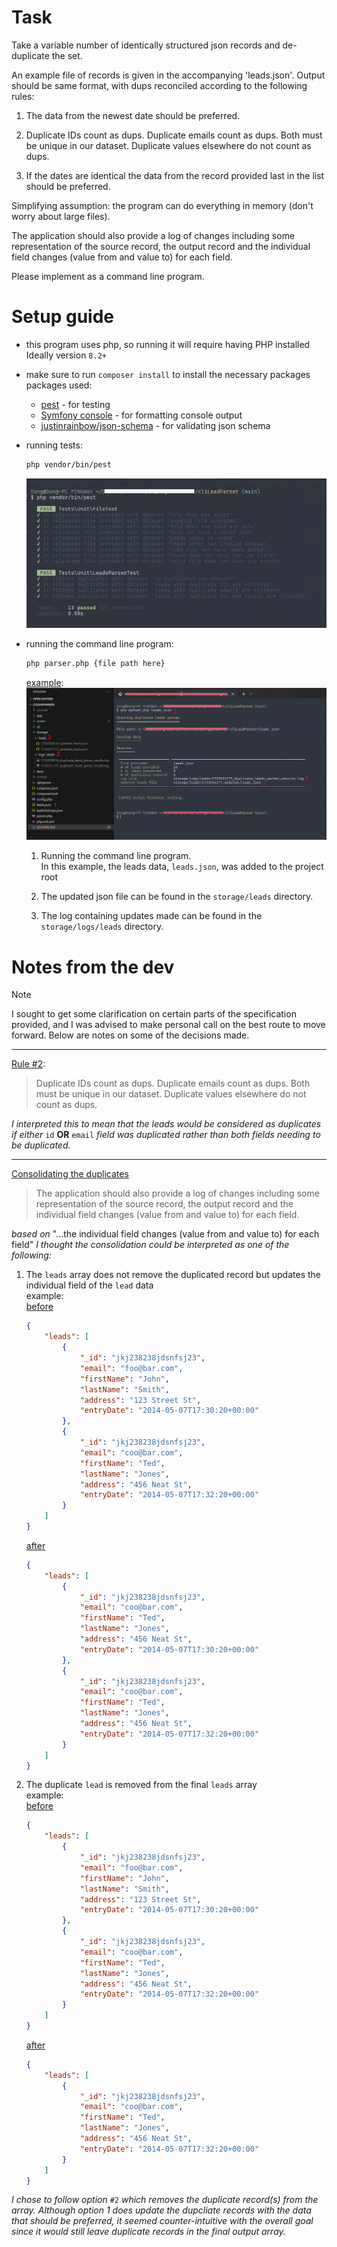 # Task

Take a variable number of identically structured json records and de-duplicate the set.

An example file of records is given in the accompanying 'leads.json'.  Output should be same format, with dups reconciled according to the following rules:

1. The data from the newest date should be preferred.

2. Duplicate IDs count as dups. Duplicate emails count as dups. Both must be unique in our dataset. Duplicate values elsewhere do not count as dups.

3. If the dates are identical the data from the record provided last in the list should be preferred.

Simplifying assumption: the program can do everything in memory (don't worry about large files).

The application should also provide a log of changes including some representation of the source record, the output record and the individual field changes (value from and value to) for each field.

Please implement as a command line program.


# Setup guide

- this program uses php, so running it will require having PHP installed <br/> 
Ideally version `8.2+`

- make sure to run `composer install` to install the necessary packages <br/>
packages used:
    - [pest](https://pestphp.com/) - for testing
    - [Symfony console](https://symfony.com/doc/current/components/console.html) - for formatting console output
    - [justinrainbow/json-schema](https://github.com/jsonrainbow/json-schema) - for validating json schema

- running tests:
    ```bash
    php vendor/bin/pest
    ```
    ![unit test](/assets/test_sample.png)

- running the command line program:
    ```bash
    php parser.php {file path here}
    ```
    <ins>example</ins>:
    ![script ex](/assets/script_run.png)
    1. Running the command line program. <br/>In this example, the leads data, `leads.json`, was added to the project root

    2. The updated json file can be found in the `storage/leads` directory.

    3. The log containing updates made can be found in the `storage/logs/leads` directory.

# Notes from the dev

> [!NOTE]
> I sought to get some clarification on certain parts of the specification provided, and I was advised to make personal call on the best route to move forward. Below are notes on some of the decisions made.

---

<ins>Rule #2</ins>:
> Duplicate IDs count as dups. Duplicate emails count as dups. Both must be unique in our dataset. Duplicate values elsewhere do not count as dups.

<i>I interpreted this to mean that the leads would be considered as duplicates if either</i> `id` <b>OR</b> `email` 
<i> field was duplicated rather than both fields needing to be duplicated.</i>

---

<ins>Consolidating the duplicates</ins>
> The application should also provide a log of changes including some representation of the source record, the output record and the individual field changes (value from and value to) for each field.

<i>based on</i> "...the individual field changes (value from and value to) for each field" <i>I thought the consolidation could be interpreted as one of the following:</i>

1. The `leads` array does not remove the duplicated record but updates the individual field of the `lead` data <br/>
    example: <br/>
    <ins>before</ins>
    ```json
    {
        "leads": [
            {
                "_id": "jkj238238jdsnfsj23",
                "email": "foo@bar.com",
                "firstName": "John",
                "lastName": "Smith",
                "address": "123 Street St",
                "entryDate": "2014-05-07T17:30:20+00:00"
            },
            {
                "_id": "jkj238238jdsnfsj23",
                "email": "coo@bar.com",
                "firstName": "Ted",
                "lastName": "Jones",
                "address": "456 Neat St",
                "entryDate": "2014-05-07T17:32:20+00:00"
            }
        ]
    }
    ```
    <ins>after</ins>
    ```json
    {
        "leads": [
            {
                "_id": "jkj238238jdsnfsj23",
                "email": "coo@bar.com",
                "firstName": "Ted",
                "lastName": "Jones",
                "address": "456 Neat St",
                "entryDate": "2014-05-07T17:30:20+00:00"
            },
            {
                "_id": "jkj238238jdsnfsj23",
                "email": "coo@bar.com",
                "firstName": "Ted",
                "lastName": "Jones",
                "address": "456 Neat St",
                "entryDate": "2014-05-07T17:32:20+00:00"
            }
        ]
    }
    ```

2. The duplicate `lead` is removed from the final `leads` array <br/>
        example: <br/>
    <ins>before</ins>
    ```json
    {
        "leads": [
            {
                "_id": "jkj238238jdsnfsj23",
                "email": "foo@bar.com",
                "firstName": "John",
                "lastName": "Smith",
                "address": "123 Street St",
                "entryDate": "2014-05-07T17:30:20+00:00"
            },
            {
                "_id": "jkj238238jdsnfsj23",
                "email": "coo@bar.com",
                "firstName": "Ted",
                "lastName": "Jones",
                "address": "456 Neat St",
                "entryDate": "2014-05-07T17:32:20+00:00"
            }
        ]
    }
    ```
    <ins>after</ins>
    ```json
    {
        "leads": [
            {
                "_id": "jkj238238jdsnfsj23",
                "email": "coo@bar.com",
                "firstName": "Ted",
                "lastName": "Jones",
                "address": "456 Neat St",
                "entryDate": "2014-05-07T17:32:20+00:00"
            }
        ]
    }
    ```

<i>I chose to follow option</i> `#2` <i>which removes the duplicate record(s) from the array. Although option 1 does update the dupcliate records with the data that should be preferred, it seemed counter-intuitive with the overall goal since it would still leave duplicate records in the final output array.</i>